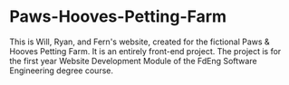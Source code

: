 # Paws-Hooves-Petting-Farm

This is Will, Ryan, and Fern's website, created for the fictional Paws & Hooves Petting Farm.
It is an entirely front-end project.
The project is for the first year Website Development Module of the FdEng Software Engineering degree course.
